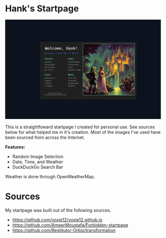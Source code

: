 
# Hank's Startpage

![](./startpage.png)

This is a straightfoward startpage I created for personal use. See sources below for what helped me in it's creation. Most of the images I've used have been sourced from across the Internet. 

**Features:**
- Random Image Selection
- Date, Time, and Weather
- DuckDuckGo Search Bar

Weather is done through OpenWeatherMap.

# Sources
My startpage was built out of the following sources.
- https://github.com/voxie12/voxie12.github.io
- https://github.com/AmeerMoustafa/Forbidden-startpage
- https://github.com/Restitutor-Orbis/transformation
